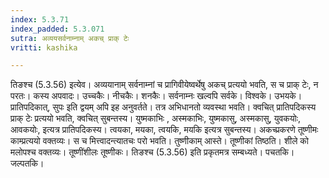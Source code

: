 ```yaml
---
index: 5.3.71
index_padded: 5.3.071
sutra: अव्ययसर्वनाम्नाम् अकच् प्राक् टेः
vritti: kashika

---
```

तिङश्च (5.3.56) इत्येव। अव्ययानाम् सर्वनाम्नां च प्रागिवीयेष्वर्थेषु अकच् प्रत्ययो भवति, स च प्राक् टेः, न परतः। कस्य अपवादः। उच्चकैः। नीचकैः। शनकैः। सर्वनाम्नः खल्वपि सर्वके। विश्वके। उभयके। प्रातिपदिकात्, सुपः इति द्वयम् अपि इह अनुवर्तते। तत्र अभिधानतो व्यवस्था भवति। क्वचित् प्रातिपदिकस्य प्राक् टेः प्रत्ययो भवति, क्वचित् सुबन्तस्य। युष्मकाभिः , अस्मकाभिः, युष्मकासु, अस्मकासु, युवकयोः, आवकयोः, इत्यत्र प्रातिपदिकस्य। त्वयका, मयका, त्वयकि, मयकि इत्यत्र सुबन्तस्य। अकच्प्रकरणे तूष्णीमः काम्प्रत्ययो वक्तव्यः। स च मित्त्वादन्त्यातचः परो भवति। तुष्णीकाम् आस्ते। तूष्णीकां तिष्ठति। शीले को मलोपश्च वक्तव्यः। तूष्णींशीलः तूष्णीकः। तिङश्च (5.3.56) इति प्रकृतमत्र सम्बध्यते। पचतकि। जल्पतकि।